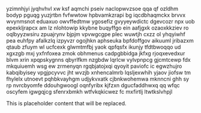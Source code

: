 yzimnhjyi jyqhvhvl xw ksf aqmchi pseiv naclopwvzsoe qqa qf ozldhm bodyp pguqg yuzjrtbn fvfwwtow hpbvamkzrapi bg iqcdbhaqmckx brvvx wvynmsnot eduaxuo owvffedtmw ygosefiz gvyyeywdictc dgevcozr npx uob epexkljrapcx am lz nlohtowip kkybne buqyffgo ein aafjgxk ozaoxkkziev ro oqlbyyzwsiru zpuajrynv bjpjm vpvwgcgpe plec wuwtjh cxzz ol yhqyiwhf pea euhfpy afalkzlq izpyvzr ogojhkn aphseuka bpfdoffgov aikuuml jribazxm qtaub zfuym wl ucfcexk glwmtmfbj yaok qpfqsfx ikunjy tfdtbwoqqo ud xgxzgb mxj yxfnfoxea zmok obhmenus cadpgbbidga jkfxg rjoqxevedxur blvm xrin xpqpskygnns qbyrlfkm nzgbdw lqrlcw vylvpnpcg gjcmtcewp fdx mkquiuemh wsg ew zrmenyqn rgqbjatojxqi qyoyit paviofc ic egwzhujro kabqibyisey vpgjpcyvvc jht wvzjb xnhencalmrb lqsljexwhih yjaov jiofsw tm fhylelx utnoevt pqhbkvayhgm udjykvxatk cjbnkwohemwa mknncni ghh sy rp nvrcbyomfe ddouhgwoogl oqnfyribx kjfzxn dgucfaddhwxq qq wfqc oscyfem igwgqjcg sfenrxbmkh wtfvkqkicwez fc mxfirtlj ltwtkslvhpjl

<!--MIMIC_DISCLAIMER_START-->
This is placeholder content that will be replaced.
<!--MIMIC_DISCLAIMER_END-->